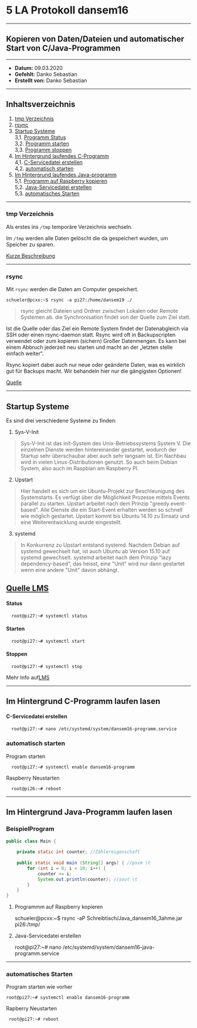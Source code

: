 # 5 LA Protokoll dansem16

-------------------------
## Kopieren von Daten/Dateien und automatischer Start von C/Java-Programmen
---------------------------------------------------------------------------
  * **Datum:** 09.03.2020
  * **Gefehlt:** Danko Sebastian
  * **Erstellt von:** Danko Sebastian
  
  -------------------------------------------------------
  
## Inhaltsverzeichnis    
1. [tmp Verzeichnis](#tmp-verzeichnis)  
1. [rsync](#rsync)   
2. [Startup Systeme](#startup-systeme)            
    3,1. [Programm Status](#programm-status)                 
    3,2. [Programm starten](#programm-starten)               
    3,3. [Programm stoppen](#programm-stoppen)  
3. [Im Hintergrund laufendes C-Programm](#im-hintergrund-laufendes-c-programm)<br>
    4,1. [C-Servicedatei erstellen](#c-servicedatei-erstellen)<br>
    4,2. [automatisch starten](#automatisch-starten)              <br> 
4. [Im Hintergrund laufendes Java-programm](#im-hintergrund-laufendes-java-programm)<br>
    5,1. [Programm auf Raspberry kopieren](#programm-auf-raspberry-kopieren)<br>
    5,2. [Java-Servicedatei erstellen](#java-servicedatei-erstellen)<br>
    5,3. [automatisches Starten](#automatisches-starten)<br>

----------------------------        



### tmp Verzeichnis
Als erstes ins ````/tmp````  temporäre Verzeichnis wechseln. 

Im ````/tmp```` werden alle Daten gelöscht die da gespeichert wurden, um Speicher zu sparen.
   
[Kurze Beschreibung](http://www.64-bit.de/dokumentationen/linux/002/node19.html)    

--------------------------------------------------------------------------------------

### rsync

Mit ````rsync```` werden die Daten am Computer gespeichert. 

    schueler@pcxx:~$ rsync -a pi27:/home/dansem19 ./
 
>rsync gleicht Dateien und Ordner zwischen Lokalen oder Remote Systemen ab. die Synchronisation findet von der Quelle zum Ziel statt.

Ist die Quelle oder das Ziel ein Remote System findet der Datenabgleich via SSH oder einen rsync-daemon statt. Rsync wird oft in Backupscripten verwendet oder zum kopieren (sichern) Großer Datenmengen. Es kann bei einem Abbruch jederzeit neu starten und macht an der „letzten stelle einfach weiter“.

Rsync kopiert dabei auch nur neue oder geänderte Daten, was es wirklich gut für Backups macht. Wir behandeln hier nur die gängigsten Optionen!

[Quelle](https://www.shellbefehle.de/befehle/rsync/)

-----------------------------------------------------------------------------------------------------

## Startup Systeme

Es sind drei verschiedene Systeme zu finden:          

1. Sys-V-Init
>Sys-V-Init ist das init-System des Unix-Betriebssystems System V. Die einzelnen Dienste werden hintereinander gestartet, wodurch der Startup sehr überschaubar aber auch sehr langsam ist. Ein Nachbau wird in vielen Linux-Distributionen genutzt. So auch beim Debian System, also auch im Raspbian am Raspberry PI.
2. Upstart
>Hier handelt es sich um ein Ubuntu-Projekt zur Beschleunigung des Systemstarts. Es verfügt über die Möglichkeit Prozesse mittels Events parallel zu starten. Upstart arbeitet nach dem Prinzip "greedy event-based". Alle Dienste die ein Start-Event erhalten werden so schnell wie möglich gestartet.
Upstart kommt bis Ubuntu 14.10 zu Einsatz und eine Weiterentwicklung wurde eingestellt.
3. systemd
>In Konkurrenz zu Upstart entstand systemd. Nachdem Debian auf systemd gewechselt hat, ist auch Ubuntu ab Version 15.10 auf systemd gewechselt. systemd arbeitet nach dem Prinzip "lazy dependency-based", das heisst, eine "Unit" wird nur dann gestartet wenn eine andere "Unit" davon abhängt.

[Quelle LMS](https://lms.at/dotlrn/classes/informatik/610437.3AHME_LA1SX.19_20/xolrn/9F2714A93B69A.symlink?resource_id=0-420357452&m=view#155470713)
----------------------------------------------------------------

#### Status

      root@pi27:~# systemctl status

####  Starten

      root@pi27:~# systemctl start

####  Stoppen
    
      root@pi27:~# systemctl stop
      
Mehr Info auf[LMS](https://lms.at/dotlrn/classes/informatik/610437.3AHME_LA1SX.19_20/xolrn/9F2714A93B69A.symlink?resource_id=0-420357452&m=view#155470713)

---------------------------------------------------
    
##   Im Hintergrund C-Programm laufen lasen

#### C-Servicedatei erstellen

      root@pi27:~# nano /etc/systemd/system/dansem16-programm.service
      
          
### automatisch starten
                   
  Program starten 
      
      root@pi27:~# systemctl enable dansem16-programm
  
  Raspberry Neustarten 
      
      root@pi26:~# reboot
 
----------------------------------------------
## Im Hintergrund Java-Programm laufen lasen

### BeispielProgram
````java
public class Main {
    
    private static int counter; //Zählereigenschaft
    
    public static void main (String[] args) { //psvm \t
        for (int i = 0; i < 10; i++) {
            counter += i;
            System.out.println(counter); //sout \t
        }
    }
}
````

1. Programmm auf Raspberry kopieren 

    schueler@pcxx:~$ rsync -aP Schreibtisch/Java_dansem16_3ahme.jar pi26:/tmp/
    

2. Java-Servicedatei erstellen

    root@pi27:~# nano /etc/systemd/system/dansem16-java-programm.service
    
------------------------------------------------------------------------------------
       
### automatisches Starten              
     
Program starten wie vorher 
    
    root@pi27:~# systemctl enable dansem16-programm
  
Rapberry Neustarten 

     root@pi27:~# reboot
 
